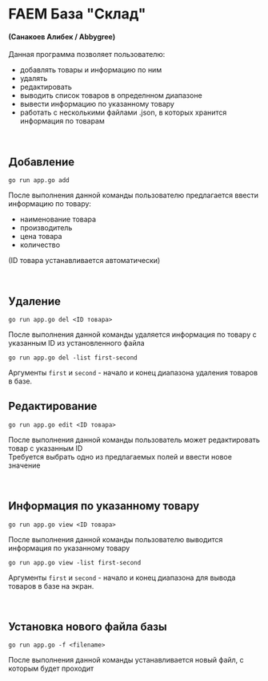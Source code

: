 # FAEM База "Склад" 
#### (Санакоев Алибек / Abbygree)

Данная программа позволяет пользователю:
- добавлять товары и информацию по ним
- удалять
- редактировать
- выводить список товаров в определнном диапазоне
- вывести информацию по указанному товару
- работать с несколькими файлами .json, в которых хранится информация по товарам

<br/>

Добавление
-
`go run app.go add`

После выполнения данной команды пользователю предлагается ввести информацию по товару:
- наименование товара
- производитель
- цена товара
- количество

(ID товара устанавливается автоматически)

<br/>

Удаление 
-
`go run app.go del <ID товара>`

После выполнения данной команды удаляется информация по товару с указанным ID из установленного файла

`go run app.go del -list first-second`

Аргументы `first` и `second` - начало и конец диапазона удаления товаров в базе.
<br/>

Редактирование
-
`go run app.go edit <ID товара>`

После выполнения данной команды пользователь может редактировать товар с указанным ID<br/>
Требуется выбрать одно из предлагаемых полей и ввести новое значение

<br/>


Информация по указанному товару
-
`go run app.go view <ID товара>`

После выполнения данной команды пользователю выводится информация по указанному товару

`go run app.go view -list first-second`

Аргументы `first` и `second` - начало и конец диапазона для вывода товаров в базе на экран.

<br/>

Установка нового файла базы
-
`go run app.go -f <filename>`

После выполнения данной команды устанавливается новый файл, с которым будет проходит